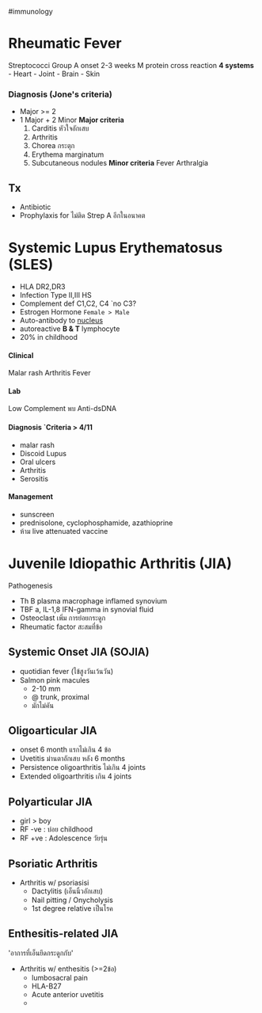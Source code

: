 #immunology
# Rheumatic Fever
Streptococci Group A
	onset 2-3 weeks
	M protein cross reaction
	**4 systems**
	- Heart
	- Joint
	- Brain
	- Skin
### Diagnosis (Jone's criteria)
- Major >= 2
- 1 Major + 2 Minor
**Major criteria**
	1. Carditis หัวใจอักเสบ
	2. Arthritis
	3. Chorea กระตุก
	4. Erythema marginatum
	5. Subcutaneous nodules
**Minor criteria**
	Fever
	Arthralgia
## Tx
- Antibiotic
- Prophylaxis for ไม่ติด Strep A อีกในอนาคต
# Systemic Lupus Erythematosus (SLES)
- HLA DR2,DR3
- Infection Type II,III HS
- Complement def 
	C1,C2, C4  `no C3?
- Estrogen Hormone `Female > Male`
- Auto-antibody to <u>nucleus</u>
- autoreactive **B & T** lymphocyte
- 20% in childhood
#### Clinical 
Malar rash
Arthritis
Fever
#### Lab
Low Complement 
พบ Anti-dsDNA
#### Diagnosis `Criteria > 4/11
- malar rash
- Discoid Lupus 
- Oral ulcers
- Arthritis
- Serositis
#### Management
- sunscreen
- prednisolone, cyclophosphamide, azathioprine
- ห้าม live attenuated vaccine
# Juvenile Idiopathic Arthritis (JIA)
Pathogenesis
- Th B plasma macrophage inflamed synovium
- TBF a, IL-1,8 IFN-gamma in synovial fluid
- Osteoclast เพิ่ม การย่อยกระดูก
- Rheumatic factor สะสมที่ข้อ
## Systemic Onset JIA (SOJIA)
- quotidian fever (ไข้สูงวันเว้นวัน)
- Salmon pink macules
	- 2-10 mm
	- @ trunk, proximal
	- มักไม่คัน
## Oligoarticular JIA
- onset 6 month แรกไม่เกิน 4 ข้อ
- Uvetitis ม่านตาอักเสบ
หลัง 6 months
- Persistence oligoarthritis ไม่เกิน 4 joints
- Extended oligoarthritis เกิน 4 joints
## Polyarticular JIA
- girl > boy
- RF -ve : บ่อย childhood
- RF +ve : Adolescence วัยรุ่น
## Psoriatic Arthritis
- Arthritis w/ psoriasisi
	- Dactylitis (เอ็นนิ้วอักเสบ)
	- Nail pitting / Onycholysis
	- 1st degree relative เป็นโรค
## Enthesitis-related JIA
'อาการที่เอ็นยึดกระดูกกับ'
- Arthritis w/ enthesitis (>=2ข้อ)
	- lumbosacral pain
	- HLA-B27
	- Acute anterior uvetitis
	- 
